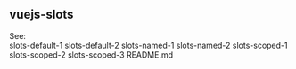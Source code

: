 vuejs-slots
-----------
See:<br>
slots-default-1
slots-default-2
slots-named-1
slots-named-2
slots-scoped-1
slots-scoped-2
slots-scoped-3
README.md
